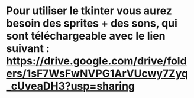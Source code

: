 # Pour utiliser le tkinter vous aurez besoin des sprites + des sons, qui sont téléchargeable avec le lien suivant : https://drive.google.com/drive/folders/1sF7WsFwNVPG1ArVUcwy7Zyq_cUveaDH3?usp=sharing
